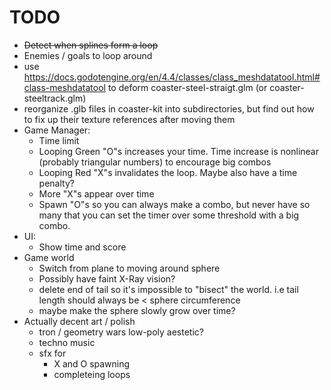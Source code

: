 # TODO

- ~~Detect when splines form a loop~~
- Enemies / goals to loop around
- use https://docs.godotengine.org/en/4.4/classes/class_meshdatatool.html#class-meshdatatool to deform coaster-steel-straigt.glm (or coaster-steeltrack.glm)
- reorganize .glb files in coaster-kit into subdirectories, but find out how to fix up their texture references after moving them
- Game Manager:
  - Time limit
  - Looping Green "O"s increases your time. Time increase is nonlinear (probably triangular numbers) to encourage big combos
  - Looping Red "X"s invalidates the loop. Maybe also have a time penalty?
  - More "X"s appear over time
  - Spawn "O"s so you can always make a combo, but never have so many that you can set the timer over some threshold with a big combo.
- UI:
  - Show time and score
- Game world
  - Switch from plane to moving around sphere
  - Possibly have faint X-Ray vision?
  - delete end of tail so it's impossible to "bisect" the world. i.e tail length should always be < sphere circumference
  - maybe make the sphere slowly grow over time?
- Actually decent art / polish
  - tron / geometry wars low-poly aestetic?
  - techno music
  - sfx for
    - X and O spawning
    - completeing loops